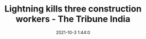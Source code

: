 ---
"title": "Lightning kills three construction workers - The Tribune India"
"date": "2021-10-3 1:44:0"
"feed_name": "GOOGLENEWSCONSTRUCTION"
"feed_website": "https://news.google.com/search?q=construction%2Bincident&hl=en-US&gl=US&ceid=US:en"
"feed_rss": "https://news.google.com/rss/search?q=construction%2Bincident&hl=en-US&gl=US&ceid=US:en"
"link": "https://www.tribuneindia.com/news/punjab/lightning-kills-three-construction-workers-319357"
"source": "{'href': 'https://www.tribuneindia.com', 'title': 'The Tribune India'}"
"file": "_posts/2021-1-1-bb8024cbfccc37beadf368ae2b03ff70c09e0e42.md"
"accident": "1"
"drilling": "0"
"dead": "0"
"injured": "3"
"arrested": "0"
"where": "construction site"
"causes": "lightning"
"place": "unknown place"
---